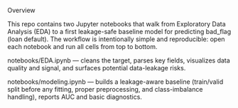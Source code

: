  Overview

This repo contains two Jupyter notebooks that walk from Exploratory Data Analysis (EDA) to a first leakage-safe baseline model for predicting bad_flag (loan default). The workflow is intentionally simple and reproducible: open each notebook and run all cells from top to bottom.

notebooks/EDA.ipynb — cleans the target, parses key fields, visualizes data quality and signal, and surfaces potential data-leakage risks.

notebooks/modeling.ipynb — builds a leakage-aware baseline (train/valid split before any fitting, proper preprocessing, and class-imbalance handling), reports AUC and basic diagnostics.
